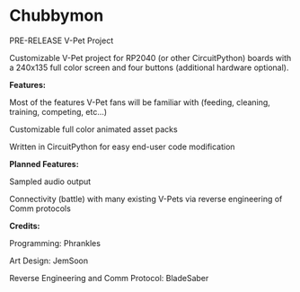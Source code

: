 # Chubbymon
PRE-RELEASE V-Pet Project

Customizable V-Pet project for RP2040 (or other CircuitPython) boards with a 240x135 full color screen and four buttons (additional hardware optional).

**Features:**

Most of the features V-Pet fans will be familiar with (feeding, cleaning, training, competing, etc...)

Customizable full color animated asset packs

Written in CircuitPython for easy end-user code modification

**Planned Features:**

Sampled audio output

Connectivity (battle) with many existing V-Pets via reverse engineering of Comm protocols

**Credits:**

Programming: Phrankles

Art Design: JemSoon

Reverse Engineering and Comm Protocol: BladeSaber
